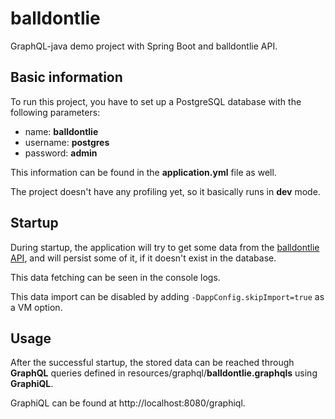 # balldontlie
GraphQL-java demo project with Spring Boot and balldontlie API.

## Basic information
To run this project, you have to set up a PostgreSQL database with the following parameters:
* name: **balldontlie**
* username: **postgres**
* password: **admin**

This information can be found in the **application.yml** file as well.

The project doesn't have any profiling yet, so it basically runs in **dev** mode.

## Startup
During startup, the application will try to get some data from the [balldontlie API](https://www.balldontlie.io/#introduction),
and will persist some of it, if it doesn't exist in the database.

This data fetching can be seen in the console logs.

This data import can be disabled by adding `-DappConfig.skipImport=true` as a VM option.

## Usage
After the successful startup, 
the stored data can be reached through **GraphQL** queries defined in resources/graphql/**balldontlie.graphqls** using **GraphiQL**.

GraphiQL can be found at http://localhost:8080/graphiql.